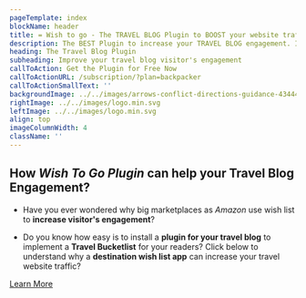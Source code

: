 ```yaml
---
pageTemplate: index
blockName: header
title: = Wish to go - The TRAVEL BLOG Plugin to BOOST your website traffic
description: The BEST Plugin to increase your TRAVEL BLOG engagement. Install a travel bucket list for your readers. Let them add your post destinations by clicking the heart ❤️ next to the article title or any other part. Your visitors can organize a trip with the TRIP PLANNER installed in your blog.
heading: The Travel Blog Plugin
subheading: Improve your travel blog visitor's engagement
callToAction: Get the Plugin for Free Now
callToActionURL: /subscription/?plan=backpacker
callToActionSmallText: ''
backgroundImage: ../../images/arrows-conflict-directions-guidance-434446.jpg
rightImage: ../../images/logo.min.svg
leftImage: ../../images/logo.min.svg
align: top
imageColumnWidth: 4
className: ''
---
```


## How _Wish To Go Plugin_ can help your Travel Blog Engagement?

- Have you ever wondered why big marketplaces as _Amazon_ use wish list to **increase visitor's engagement**?

- Do you know how easy is to install a **plugin for your travel blog** to implement a **Travel Bucketlist** for your readers? Click below to understand why a **destination wish list app** can increase your travel website traffic?

[Learn More](/travel-blog-monetization/destination-wish-list-for-your-travel-blog/)
